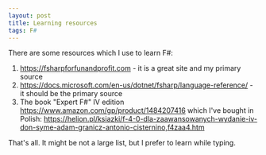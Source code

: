```yaml
---
layout: post
title: Learning resources
tags: F#
---
```

There are some resources which I use to learn F#:

1. <https://fsharpforfunandprofit.com> - it is a great site and my primary source
1. <https://docs.microsoft.com/en-us/dotnet/fsharp/language-reference/> - it should be the primary source
1. The book "Expert F#" IV edition <https://www.amazon.com/gp/product/1484207416> which I've bought in Polish: <https://helion.pl/ksiazki/f-4-0-dla-zaawansowanych-wydanie-iv-don-syme-adam-granicz-antonio-cisternino,f4zaa4.htm>

That's all. It might be not a large list, but I prefer to learn while typing.